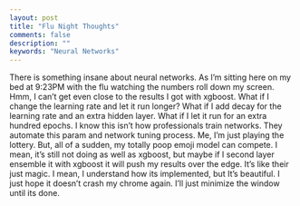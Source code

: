 ```yaml
---
layout: post
title: "Flu Night Thoughts"
comments: false
description: ""
keywords: "Neural Networks"
---
```


There is something insane about neural networks. As I’m sitting here on my bed at 9:23PM with the flu watching the numbers roll down my screen. Hmm, I can’t get even close to the results I got with xgboost. What if I change the learning rate and let it run longer? What if I add decay for the learning rate and an extra hidden layer. What if I let it run for an extra hundred epochs.  I know this isn’t how professionals train networks. They automate this param and network tuning process. Me, I’m just playing the lottery. But, all of a sudden, my totally poop emoji model can compete. I mean, it’s still not doing as well as xgboost, but maybe if I second layer ensemble it with xgboost it will push my results over the edge. It’s like their just magic. I mean, I understand how its implemented, but It’s beautiful. I just hope it doesn’t crash my chrome again. I’ll just minimize the window until its done.
